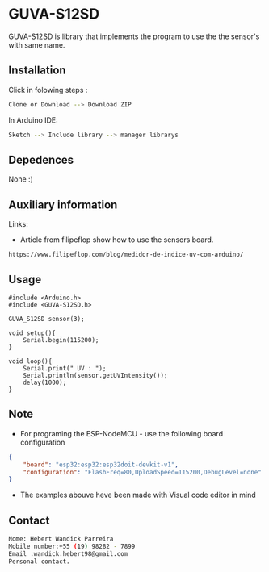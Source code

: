 # GUVA-S12SD 

GUVA-S12SD is library that implements the program to use the the sensor's with same name.

## Installation

Click in folowing steps :

```bash
Clone or Download --> Download ZIP
```
In Arduino IDE:

```bash
Sketch --> Include library --> manager librarys 
```
## Depedences

None :) 

## Auxiliary information
Links:
- Article from filipeflop show how to use the sensors board.

```link
https://www.filipeflop.com/blog/medidor-de-indice-uv-com-arduino/
```
## Usage

```arduino
#include <Arduino.h>
#include <GUVA-S12SD.h>

GUVA_S12SD sensor(3);

void setup(){
    Serial.begin(115200);    
}

void loop(){
    Serial.print(" UV : ");
    Serial.println(sensor.getUVIntensity());
    delay(1000);
}
```
## Note
- For programing the ESP-NodeMCU - use the following board configuration
```json
{
    "board": "esp32:esp32:esp32doit-devkit-v1",
    "configuration": "FlashFreq=80,UploadSpeed=115200,DebugLevel=none"
}
```
- The examples abouve heve been made with Visual code editor in mind

## Contact
```bash
Nome: Hebert Wandick Parreira
Mobile number:+55 (19) 98282 - 7899
Email :wandick.hebert98@gmail.com
Personal contact. 
````